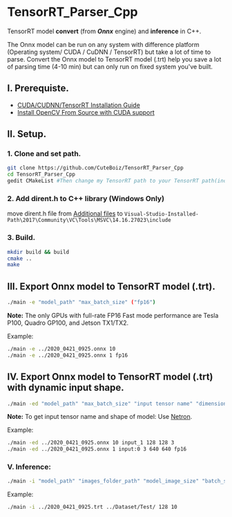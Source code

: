 # TensorRT_Parser_Cpp

 TensorRT model **convert** (from ***Onnx*** engine) and **inference** in C++.

The Onnx model can be run on any system with difference platform (Operating system/ CUDA / CuDNN / TensorRT) but take a lot of time to parse.
Convert the Onnx model to TensorRT model (.trt) help you save a lot of parsing time (4-10 min) but can only run on fixed system you've built.

## I. Prerequiste.

- [CUDA/CUDNN/TensorRT Installation Guide](https://github.com/CuteBoiz/Ubuntu_Installation/blob/master/cuda.md)
- [Install OpenCV From Source with CUDA support](https://github.com/CuteBoiz/Ubuntu_Installation/blob/master/opencv.md)

## II. Setup.

### 1. Clone and set path.

```sh
git clone https://github.com/CuteBoiz/TensorRT_Parser_Cpp
cd TensorRT_Parser_Cpp
gedit CMakeList #Then change my TensorRT path to your TensorRT path(include and lib)
```

### 2. Add dirent.h to C++ library (Windows Only)

 move dirent.h file from [Additional files](https://github.com/CuteBoiz/TensorRT_Parser_Cpp/tree/main/Addition%20files) to `Visual-Studio-Installed-Path\2017\Community\VC\Tools\MSVC\14.16.27023\include`

### 3. Build.

```sh
mkdir build && build
cmake ..
make
```

## III. Export Onnx model to TensorRT model (.trt).

```sh
./main -e "model_path" "max_batch_size" ("fp16")
```
**Note:** The only GPUs with full-rate FP16 Fast mode performance are Tesla P100, Quadro GP100, and Jetson TX1/TX2.

Example:
```sh
./main -e ../2020_0421_0925.onnx 10
./main -e ../2020_0421_0925.onnx 1 fp16
```

## IV. Export Onnx model to TensorRT model (.trt) with dynamic input shape.

```sh
./main -ed "model_path" "max_batch_size" "input tensor name" "dimension1" "dimension2" "dimension3" ("fp16")
```
**Note:** To get input tensor name and shape of model: Use [Netron](https://github.com/lutzroeder/netron).

Example:
```sh
./main -ed ../2020_0421_0925.onnx 10 input_1 128 128 3 
./main -ed ../2020_0421_0925.onnx 1 input:0 3 640 640 fp16
```

### V. Inference:

```sh
./main -i "model_path" "images_folder_path" "model_image_size" "batch_size"
```

Example:
```sh
./main -i ../2020_0421_0925.trt ../Dataset/Test/ 128 10
```
